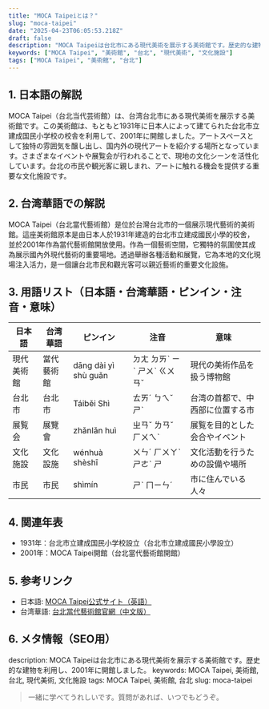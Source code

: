 ```yaml
---
title: "MOCA Taipeiとは？"
slug: "moca-taipei"
date: "2025-04-23T06:05:53.218Z"
draft: false
description: "MOCA Taipeiは台北市にある現代美術を展示する美術館です。歴史的な建物を利用し、2001年に開館しました。"
keywords: ["MOCA Taipei", "美術館", "台北", "現代美術", "文化施設"]
tags: ["MOCA Taipei", "美術館", "台北"]
---
```


## 1. 日本語の解説
MOCA Taipei（台北当代芸術館）は、台湾台北市にある現代美術を展示する美術館です。この美術館は、もともと1931年に日本人によって建てられた台北市立建成国民小学校の校舎を利用して、2001年に開館しました。アートスペースとして独特の雰囲気を醸し出し、国内外の現代アートを紹介する場所となっています。さまざまなイベントや展覧会が行われることで、現地の文化シーンを活性化しています。台北の市民や観光客に親しまれ、アートに触れる機会を提供する重要な文化施設です。

## 2. 台湾華語での解説  
MOCA Taipei（台北當代藝術館）是位於台灣台北市的一個展示現代藝術的美術館。這座美術館原本是由日本人於1931年建造的台北市立建成國民小學的校舍，並於2001年作為當代藝術館開放使用。作為一個藝術空間，它獨特的氛圍使其成為展示國內外現代藝術的重要場地。透過舉辦各種活動和展覽，它為本地的文化現場注入活力，是一個讓台北市民和觀光客可以親近藝術的重要文化設施。

## 3. 用語リスト（日本語・台湾華語・ピンイン・注音・意味）

| 日本語          | 台湾華語       | ピンイン          | 注音         | 意味                          |
|----------------|---------------|-----------------|------------|-----------------------------|
| 現代美術館      | 當代藝術館     | dāng dài yì shù guǎn | ㄉㄤ ㄉㄞˋ ㄧˋ ㄕㄨˋ ㄍㄨㄢˇ | 現代の美術作品を扱う博物館       |
| 台北市         | 台北市        | Táiběi Shì     | ㄊㄞˊ ㄅㄟˇ ㄕˋ  | 台湾の首都で、中西部に位置する市  |
| 展覧会         | 展覽會        | zhǎnlǎn huì    | ㄓㄢˇ ㄌㄢˇ ㄏㄨㄟˋ  | 展覧を目的とした会合やイベント    |
| 文化施設       | 文化設施      | wénhuà shèshī  | ㄨㄣˊ ㄏㄨㄚˋ ㄕㄜˋ ㄕ  | 文化活動を行うための設備や場所   |
| 市民           | 市民          | shìmín          | ㄕˋ ㄇㄧㄣˊ      | 市に住んでいる人々              |

## 4. 関連年表

- 1931年：台北市立建成国民小学校設立（台北市立建成國民小學設立）
- 2001年：MOCA Taipei開館（台北當代藝術館開館）

## 5. 参考リンク  
- 日本語: [MOCA Taipei公式サイト（英語）](https://www.mocataipei.org.tw)
- 台湾華語: [台北當代藝術館官網（中文版）](https://www.mocataipei.org.tw)

## 6. メタ情報（SEO用） 
description: MOCA Taipeiは台北市にある現代美術を展示する美術館です。歴史的な建物を利用し、2001年に開館しました。
keywords: MOCA Taipei, 美術館, 台北, 現代美術, 文化施設
tags: MOCA Taipei, 美術館, 台北
slug: moca-taipei

>一緒に学べてうれしいです。質問があれば、いつでもどうぞ。